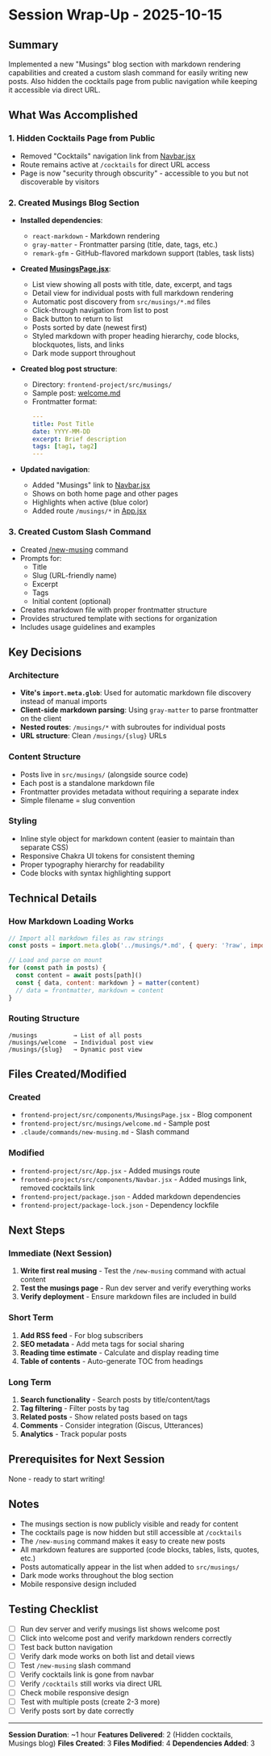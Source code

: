# Session Wrap-Up - 2025-10-15

## Summary

Implemented a new "Musings" blog section with markdown rendering capabilities and created a custom slash command for easily writing new posts. Also hidden the cocktails page from public navigation while keeping it accessible via direct URL.

## What Was Accomplished

### 1. Hidden Cocktails Page from Public
- Removed "Cocktails" navigation link from [Navbar.jsx](../../frontend-project/src/components/Navbar.jsx)
- Route remains active at `/cocktails` for direct URL access
- Page is now "security through obscurity" - accessible to you but not discoverable by visitors

### 2. Created Musings Blog Section
- **Installed dependencies**:
  - `react-markdown` - Markdown rendering
  - `gray-matter` - Frontmatter parsing (title, date, tags, etc.)
  - `remark-gfm` - GitHub-flavored markdown support (tables, task lists)

- **Created [MusingsPage.jsx](../../frontend-project/src/components/MusingsPage.jsx)**:
  - List view showing all posts with title, date, excerpt, and tags
  - Detail view for individual posts with full markdown rendering
  - Automatic post discovery from `src/musings/*.md` files
  - Click-through navigation from list to post
  - Back button to return to list
  - Posts sorted by date (newest first)
  - Styled markdown with proper heading hierarchy, code blocks, blockquotes, lists, and links
  - Dark mode support throughout

- **Created blog post structure**:
  - Directory: `frontend-project/src/musings/`
  - Sample post: [welcome.md](../../frontend-project/src/musings/welcome.md)
  - Frontmatter format:
    ```yaml
    ---
    title: Post Title
    date: YYYY-MM-DD
    excerpt: Brief description
    tags: [tag1, tag2]
    ---
    ```

- **Updated navigation**:
  - Added "Musings" link to [Navbar.jsx](../../frontend-project/src/components/Navbar.jsx)
  - Shows on both home page and other pages
  - Highlights when active (blue color)
  - Added route `/musings/*` in [App.jsx](../../frontend-project/src/App.jsx)

### 3. Created Custom Slash Command
- Created [/new-musing](../../.claude/commands/new-musing.md) command
- Prompts for:
  - Title
  - Slug (URL-friendly name)
  - Excerpt
  - Tags
  - Initial content (optional)
- Creates markdown file with proper frontmatter structure
- Provides structured template with sections for organization
- Includes usage guidelines and examples

## Key Decisions

### Architecture
- **Vite's `import.meta.glob`**: Used for automatic markdown file discovery instead of manual imports
- **Client-side markdown parsing**: Using `gray-matter` to parse frontmatter on the client
- **Nested routes**: `/musings/*` with subroutes for individual posts
- **URL structure**: Clean `/musings/{slug}` URLs

### Content Structure
- Posts live in `src/musings/` (alongside source code)
- Each post is a standalone markdown file
- Frontmatter provides metadata without requiring a separate index
- Simple filename = slug convention

### Styling
- Inline style object for markdown content (easier to maintain than separate CSS)
- Responsive Chakra UI tokens for consistent theming
- Proper typography hierarchy for readability
- Code blocks with syntax highlighting support

## Technical Details

### How Markdown Loading Works
```javascript
// Import all markdown files as raw strings
const posts = import.meta.glob('../musings/*.md', { query: '?raw', import: 'default' })

// Load and parse on mount
for (const path in posts) {
  const content = await posts[path]()
  const { data, content: markdown } = matter(content)
  // data = frontmatter, markdown = content
}
```

### Routing Structure
```
/musings          → List of all posts
/musings/welcome  → Individual post view
/musings/{slug}   → Dynamic post view
```

## Files Created/Modified

### Created
- `frontend-project/src/components/MusingsPage.jsx` - Blog component
- `frontend-project/src/musings/welcome.md` - Sample post
- `.claude/commands/new-musing.md` - Slash command

### Modified
- `frontend-project/src/App.jsx` - Added musings route
- `frontend-project/src/components/Navbar.jsx` - Added musings link, removed cocktails link
- `frontend-project/package.json` - Added markdown dependencies
- `frontend-project/package-lock.json` - Dependency lockfile

## Next Steps

### Immediate (Next Session)
1. **Write first real musing** - Test the `/new-musing` command with actual content
2. **Test the musings page** - Run dev server and verify everything works
3. **Verify deployment** - Ensure markdown files are included in build

### Short Term
1. **Add RSS feed** - For blog subscribers
2. **SEO metadata** - Add meta tags for social sharing
3. **Reading time estimate** - Calculate and display reading time
4. **Table of contents** - Auto-generate TOC from headings

### Long Term
1. **Search functionality** - Search posts by title/content/tags
2. **Tag filtering** - Filter posts by tag
3. **Related posts** - Show related posts based on tags
4. **Comments** - Consider integration (Giscus, Utterances)
5. **Analytics** - Track popular posts

## Prerequisites for Next Session

None - ready to start writing!

## Notes

- The musings section is now publicly visible and ready for content
- The cocktails page is now hidden but still accessible at `/cocktails`
- The `/new-musing` command makes it easy to create new posts
- All markdown features are supported (code blocks, tables, lists, quotes, etc.)
- Posts automatically appear in the list when added to `src/musings/`
- Dark mode works throughout the blog section
- Mobile responsive design included

## Testing Checklist

- [ ] Run dev server and verify musings list shows welcome post
- [ ] Click into welcome post and verify markdown renders correctly
- [ ] Test back button navigation
- [ ] Verify dark mode works on both list and detail views
- [ ] Test `/new-musing` slash command
- [ ] Verify cocktails link is gone from navbar
- [ ] Verify `/cocktails` still works via direct URL
- [ ] Check mobile responsive design
- [ ] Test with multiple posts (create 2-3 more)
- [ ] Verify posts sort by date correctly

---

**Session Duration**: ~1 hour
**Features Delivered**: 2 (Hidden cocktails, Musings blog)
**Files Created**: 3
**Files Modified**: 4
**Dependencies Added**: 3
